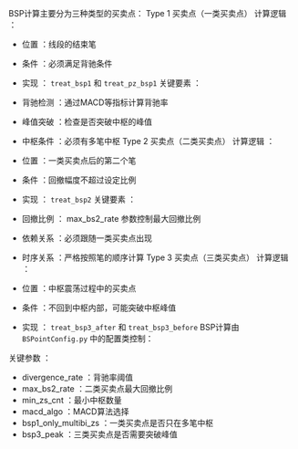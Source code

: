 BSP计算主要分为三种类型的买卖点：
 Type 1 买卖点（一类买卖点）
计算逻辑 ：

- 位置 ：线段的结束笔
- 条件 ：必须满足背驰条件
- 实现 ： `treat_bsp1` 和 `treat_pz_bsp1`
关键要素 ：

- 背驰检测 ：通过MACD等指标计算背驰率
- 峰值突破 ：检查是否突破中枢的峰值
- 中枢条件 ：必须有多笔中枢 Type 2 买卖点（二类买卖点）
计算逻辑 ：

- 位置 ：一类买卖点后的第二个笔
- 条件 ：回撤幅度不超过设定比例
- 实现 ： `treat_bsp2`
关键要素 ：

- 回撤比例 ： max_bs2_rate 参数控制最大回撤比例
- 依赖关系 ：必须跟随一类买卖点出现
- 时序关系 ：严格按照笔的顺序计算 Type 3 买卖点（三类买卖点）
计算逻辑 ：

- 位置 ：中枢震荡过程中的买卖点
- 条件 ：不回到中枢内部，可能突破中枢峰值
- 实现 ： `treat_bsp3_after` 和 `treat_bsp3_before`
BSP计算由 `BSPointConfig.py` 中的配置类控制：

关键参数 ：

- divergence_rate ：背驰率阈值
- max_bs2_rate ：二类买卖点最大回撤比例
- min_zs_cnt ：最小中枢数量
- macd_algo ：MACD算法选择
- bsp1_only_multibi_zs ：一类买卖点是否只在多笔中枢
- bsp3_peak ：三类买卖点是否需要突破峰值
